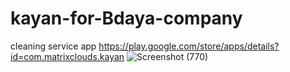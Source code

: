 # kayan-for-Bdaya-company
cleaning service app 
https://play.google.com/store/apps/details?id=com.matrixclouds.kayan
![Screenshot (770)](https://user-images.githubusercontent.com/56756674/163689084-aa7799e5-d777-4af3-a0d4-087954ee0a74.png)
